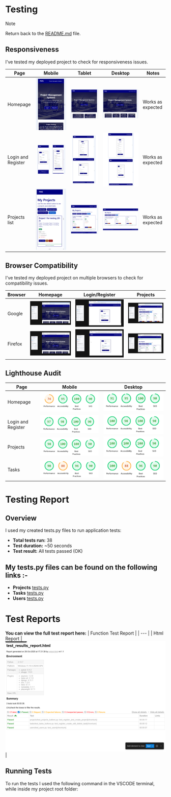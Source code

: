 # Testing

> [!NOTE]
> Return back to the [README.md](/README.md) file.

## Responsiveness

I've tested my deployed project to check for responsiveness issues.

| Page | Mobile | Tablet | Desktop | Notes |
| --- | --- | --- | --- | --- |
| Homepage | ![screenshot](./documentation/responsive/pms-homepage-responsive-mobile.png) | ![screenshot](./documentation/responsive/pms-homepage-responsive-tablet.png) | ![screenshot](./documentation/responsive/pms-homepage-responsive-laptop.png) | Works as expected |
| Login and Register | ![screenshot](./documentation/responsive/pms-login-register-responsive-mobile.png) | ![screenshot](./documentation/responsive/pms-login-register-responsive-tablet.png) | ![screenshot](./documentation/responsive/pms-login-register-responsive-laptop.png) | Works as expected |
| Projects list | ![screenshot](./documentation/responsive/pms-projects-list-responsive-mobile.png) | ![screenshot](./documentation/responsive/pms-projects-list-responsive-tablet.png) | ![screenshot](./documentation/responsive/pms-projects-list-responsive-laptop.png) | Works as expected |

## Browser Compatibility

I've tested my deployed project on multiple browsers to check for compatibility issues.

| Browser | Homepage | Login/Register | Projects |
| --- | --- | --- | --- |
| Google | ![screenshot](./documentation/browser/google.png) | ![screenshot](./documentation/browser/google-login.png) | ![screenshot](./documentation/browser/google-projects.png) | Works as expected |
| Firefox | ![screenshot](./documentation/browser/firefox.png) | ![screenshot](./documentation/browser/firefox-login.png) | ![screenshot](./documentation/browser/firefox-projects.png) | Works as expected |

## Lighthouse Audit

| Page | Mobile | Desktop |
| --- | --- | --- |
| Homepage | ![screenshot](./documentation/lighthouse/mobile/pms-lighthouse-homepage-mobile.png) | ![screenshot](./documentation/lighthouse/desktop/pms-lighthouse-homepage-desktop.png) |
| Login and Register | ![screenshot](./documentation/lighthouse/mobile/pms-lighthouse-loginandregister-mobile.png) | ![screenshot](./documentation/lighthouse/desktop/pms-lighthouse-loginandregister-desktop.png) |
| Projects | ![screenshot](./documentation/lighthouse/mobile/pms-lighthouse-projects-mobile.png) | ![screenshot](./documentation/lighthouse/desktop/pms-lighthouse-projects-desktop.png) |
| Tasks | ![screenshot](./documentation/lighthouse/mobile/pms-lighthouse-tasks-mobile.png) | ![screenshot](./documentation/lighthouse/desktop/pms-lighthouse-tasks-desktop.png) |


# Testing Report

## Overview

I used my created tests.py files to run application tests:

- **Total tests run:** 38  
- **Test duration:** ~50 seconds  
- **Test result:** All tests passed (OK)  

## My tests.py files can be found on the following links :-
- **Projects** [tests.py](./projects/tests.py)
- **Tasks** [tests.py](./tasks/tests.py)
- **Users** [tests.py](./users/tests.py)

# Test Reports

**You can view the full test report here:**
| Function Test Report |
| --- |
| Html Report | ![screenshot](/documentation/test_reports/test_results_report_html_screenshots.png) |

## Running Tests

To run the tests I used the following command in the VSCODE terminal, while inside my project root folder:

